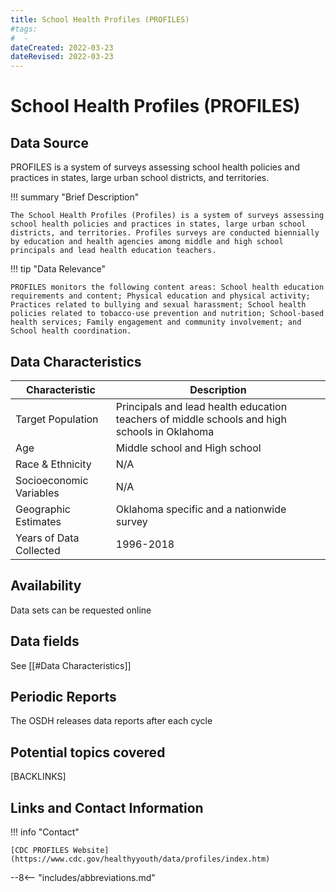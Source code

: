 ```yaml
---
title: School Health Profiles (PROFILES)
#tags:
#  - 
dateCreated: 2022-03-23
dateRevised: 2022-03-23
---
```

# School Health Profiles (PROFILES)

## Data Source
PROFILES is a system of surveys assessing school health policies and practices in states, large urban school districts, and territories. 

!!! summary "Brief Description"

    The School Health Profiles (Profiles) is a system of surveys assessing school health policies and practices in states, large urban school districts, and territories. Profiles surveys are conducted biennially by education and health agencies among middle and high school principals and lead health education teachers.
    
!!! tip "Data Relevance"

    PROFILES monitors the following content areas: School health education requirements and content; Physical education and physical activity; Practices related to bullying and sexual harassment; School health policies related to tobacco-use prevention and nutrition; School-based health services; Family engagement and community involvement; and School health coordination.
    
## Data Characteristics
| Characteristic          | Description                                                                                  |
| ----------------------- | -------------------------------------------------------------------------------------------- |
| Target Population       | Principals and lead health education teachers of middle schools and high schools in Oklahoma |
| Age                     | Middle school and High school                                                                |
| Race & Ethnicity        | N/A                                                                                          |
| Socioeconomic Variables | N/A                                                                                          |
| Geographic Estimates    | Oklahoma specific and a nationwide survey                                                    |
| Years of Data Collected | 1996-2018                                                                                    |

## Availability
Data sets can be requested online

## Data fields 
See [[#Data Characteristics]]

## Periodic Reports
The OSDH releases data reports after each cycle

## Potential topics covered
[BACKLINKS]

## Links and Contact Information
!!! info "Contact"

    [CDC PROFILES Website](https://www.cdc.gov/healthyyouth/data/profiles/index.htm)

--8<-- "includes/abbreviations.md"